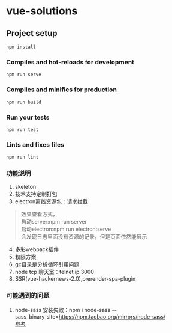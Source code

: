 # vue-solutions

## Project setup
```
npm install
```

### Compiles and hot-reloads for development
```
npm run serve
```

### Compiles and minifies for production
```
npm run build
```

### Run your tests
```
npm run test
```

### Lints and fixes files
```
npm run lint
```

### 功能说明        
1. skeleton     
2. 技术支持定制打包     
3. electron离线资源包：请求拦截         
> 效果查看方式，    
启动server:npm run server   
启动electron:npm run electron:serve             
会发现日志里面没有资源的记录，但是页面依然能展示                     
4. 多彩webpack插件                   
5. 权限方案         
6. gc目录是分析循环引用问题     
7. node tcp 聊天室：telnet ip 3000  
8. SSR(vue-hackernews-2.0),prerender-spa-plugin  
### 可能遇到的问题
1. node-sass 安装失败：npm i node-sass --sass_binary_site=https://npm.taobao.org/mirrors/node-sass/       
[参考](https://segmentfault.com/a/1190000010984731)     

